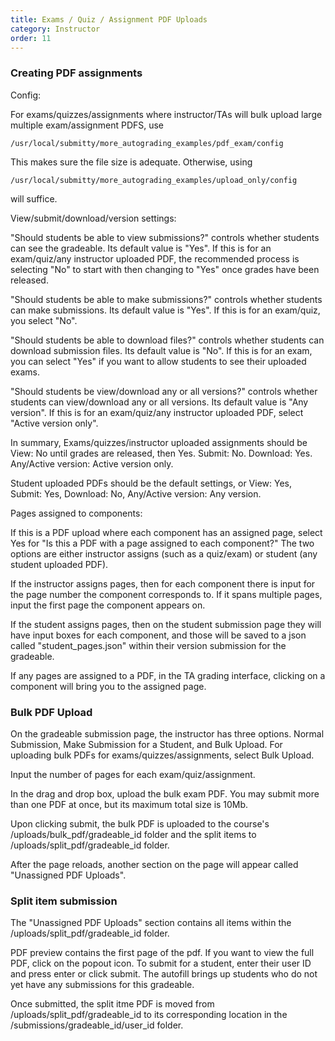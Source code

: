```yaml
---
title: Exams / Quiz / Assignment PDF Uploads
category: Instructor
order: 11
---
```


### Creating PDF assignments

Config:

For exams/quizzes/assignments where instructor/TAs will bulk upload large multiple exam/assignment PDFS, use
```
/usr/local/submitty/more_autograding_examples/pdf_exam/config
```
This makes sure the file size is adequate. Otherwise, using 
```
/usr/local/submitty/more_autograding_examples/upload_only/config
```
will suffice.


View/submit/download/version settings:

"Should students be able to view submissions?" controls whether students can see the gradeable. Its default value is "Yes". If this is for an exam/quiz/any instructor uploaded PDF, the recommended process is selecting "No" to start with then changing to "Yes" once grades have been released. 

"Should students be able to make submissions?" controls whether students can make submissions. Its default value is "Yes". If this is for an exam/quiz, you select "No". 

"Should students be able to download files?" controls whether students can download submission files. Its default value is "No". If this is for an exam, you can select "Yes" if you want to allow students to see their uploaded exams. 

"Should students be view/download any or all versions?" controls whether students can view/download any or all versions. Its default value is "Any version". If this is for an exam/quiz/any instructor uploaded PDF, select "Active version only".

In summary,
Exams/quizzes/instructor uploaded assignments should be
View: No until grades are released, then Yes. Submit: No. Download: Yes. Any/Active version: Active version only.

Student uploaded PDFs should be the default settings, or
View: Yes, Submit: Yes, Download: No, Any/Active version: Any version.


Pages assigned to components:

If this is a PDF upload where each component has an assigned page, select Yes for "Is this a PDF with a page assigned to each component?"
The two options are either instructor assigns (such as a quiz/exam) or student (any student uploaded PDF).

If the instructor assigns pages, then for each component there is input for the page number the component corresponds to. If it spans multiple pages, input the first page the component appears on.

If the student assigns pages, then on the student submission page they will have input boxes for each component, and those will be saved to a json called "student_pages.json" within their version submission for the gradeable.

If any pages are assigned to a PDF, in the TA grading interface, clicking on a component will bring you to the assigned page.


### Bulk PDF Upload

On the gradeable submission page, the instructor has three options. Normal Submission, Make Submission for a Student, and Bulk Upload.
For uploading bulk PDFs for exams/quizzes/assignments, select Bulk Upload.

Input the number of pages for each exam/quiz/assignment.

In the drag and drop box, upload the bulk exam PDF. You may submit more than one PDF at once, but its maximum total size is 10Mb.

Upon clicking submit, the bulk PDF is uploaded to the course's /uploads/bulk_pdf/gradeable_id folder and the split items to /uploads/split_pdf/gradeable_id folder.

After the page reloads, another section on the page will appear called "Unassigned PDF Uploads".

### Split item submission

The "Unassigned PDF Uploads" section contains all items within the /uploads/split_pdf/gradeable_id folder.

PDF preview contains the first page of the pdf. If you want to view the full PDF, click on the popout icon.
To submit for a student, enter their user ID and press enter or click submit. The autofill brings up students who do not yet have any submissions for this gradeable.

Once submitted, the split itme PDF is moved from /uploads/split_pdf/gradeable_id to its corresponding location in the /submissions/gradeable_id/user_id folder. 
